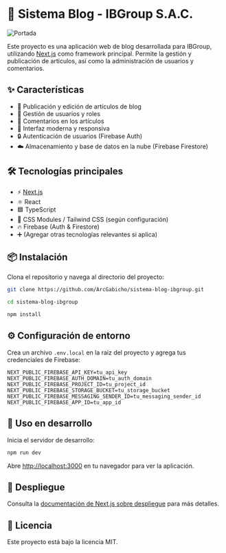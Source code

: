 # 🚀 Sistema Blog - IBGroup S.A.C.

![Portada](https://i.imgur.com/rZUEUjl.png)

Este proyecto es una aplicación web de blog desarrollada para IBGroup, utilizando [Next.js](https://nextjs.org) como framework principal. Permite la gestión y publicación de artículos, así como la administración de usuarios y comentarios.

## ✨ Características

- 📝 Publicación y edición de artículos de blog  
- 👥 Gestión de usuarios y roles  
- 💬 Comentarios en los artículos  
- 📱 Interfaz moderna y responsiva  
- 🔒 Autenticación de usuarios (Firebase Auth)  
- ☁️ Almacenamiento y base de datos en la nube (Firebase Firestore)

## 🛠️ Tecnologías principales

- ⚡ [Next.js](https://nextjs.org)
- ⚛️ React
- 🟦 TypeScript
- 🎨 CSS Modules / Tailwind CSS (según configuración)
- 🔥 Firebase (Auth & Firestore)
- ➕ (Agregar otras tecnologías relevantes si aplica)

## 📦 Instalación

Clona el repositorio y navega al directorio del proyecto:

```bash
git clone https://github.com/ArcGabicho/sistema-blog-ibgroup.git
```

```bash
cd sistema-blog-ibgroup
```

```bash
npm install
```

## ⚙️ Configuración de entorno

Crea un archivo `.env.local` en la raíz del proyecto y agrega tus credenciales de Firebase:

```env
NEXT_PUBLIC_FIREBASE_API_KEY=tu_api_key
NEXT_PUBLIC_FIREBASE_AUTH_DOMAIN=tu_auth_domain
NEXT_PUBLIC_FIREBASE_PROJECT_ID=tu_project_id
NEXT_PUBLIC_FIREBASE_STORAGE_BUCKET=tu_storage_bucket
NEXT_PUBLIC_FIREBASE_MESSAGING_SENDER_ID=tu_messaging_sender_id
NEXT_PUBLIC_FIREBASE_APP_ID=tu_app_id
```

## 🧪 Uso en desarrollo

Inicia el servidor de desarrollo:

```bash
npm run dev
```

Abre [http://localhost:3000](http://localhost:3000) en tu navegador para ver la aplicación.

## 🚀 Despliegue

Consulta la [documentación de Next.js sobre despliegue](https://nextjs.org/docs/app/building-your-application/deploying) para más detalles.

## 📄 Licencia

Este proyecto está bajo la licencia MIT.